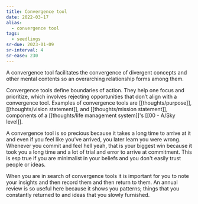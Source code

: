 ```yaml
---
title: Convergence tool
date: 2022-03-17
alias:
  - convergence tool
tags:
  - seedlings
sr-due: 2023-01-09
sr-interval: 4
sr-ease: 230
---
```

A convergence tool facilitates the convergence of divergent concepts and other mental contents so an overarching relationship forms among them.

Convergence tools define boundaries of action. They help one focus and prioritize, which involves rejecting opportunities that don’t align with a convergence tool. Examples of convergence tools are [[thoughts/purpose]], [[thoughts/vision statement]], and [[thoughts/mission statement]], components of a [[thoughts/life management system]]'s [[00 - A/Sky level]].

A convergence tool is so precious because it takes a long time to arrive at it and even if you feel like you've arrived, you later learn you were wrong. Whenever you commit and feel hell yeah, that is your biggest win because it took you a long time and a lot of trial and error to arrive at commitment. This is esp true if you are minimalist in your beliefs and you don't easily trust people or ideas.

When you are in search of convergence tools it is important for you to note your insights and then record them and then return to them. An annual review is so useful here because it shows you patterns; things that you constantly returned to and ideas that you slowly furnished.